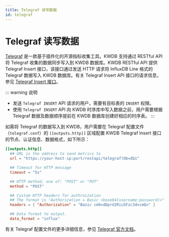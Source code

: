 ```yaml
---
title: Telegraf 读写数据
id: telegraf
---
```


# Telegraf 读写数据

[Telegraf](https://www.influxdata.com/time-series-platform/telegraf/) 是一款基于插件化的开源指标收集工具。KWDB 支持通过 RESTful API 将 Telegraf 收集的数据同步写入到 KWDB 数据库。KWDB RESTful API 提供 Telegraf Insert 接口，该接口通过发送 HTTP 请求将 InfluxDB Line 格式的 Telegraf 数据写入 KWDB 数据库。有关 Telegraf Insert API 接口的请求信息，参见 [Telegraf Insert 接口](../connect-kaiwudb/connect-restful-api.md#telegraf-insert-接口)。

::: warning 说明

- 发送 `Telegraf INSERT` API 请求的用户，需要有目标表的 `INSERT` 权限。
- 使用 `Telegraf INSERT` API 向 KWDB 时序库中写入数据之前，用户需要根据 Telegraf 数据及数据顺序提前在 KWDB 数据库创建好相应的时序表。
  :::

如需将 Telegraf 的数据写入到 KWDB，用户需要在 Telegraf 配置文件（`telegraf.conf`）的 `[[outputs.http]]` 区域配置 KWDB Telegraf Insert 接口的节点、认证信息、数据格式，如下所示：

```toml
[[outputs.http]]
  ## URL is the address to send metrics to
  url = "https://your-host-ip:port/restapi/telegraf?db=db1"

  ## Timeout for HTTP message
  timeout = "5s"

  ## HTTP method, one of: "POST" or "PUT"
  method = "POST"

  ## Custom HTTP headers for authroization
  ## The format is "Authorization = Basic <base64(username:password)>" 
  headers = { "Authorization" = "Basic cm9vdDprd2RicGFzc3dvcmQ=" }

  ## Data format to output.
  data_format = "influx"
```

有关 Telegraf 配置文件的更多详细信息，参见 [Telegraf 官方文档](https://docs.influxdata.com/telegraf/v1/configuration/)。
